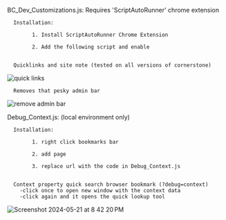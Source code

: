 BC_Dev_Customizations.js: Requires 'ScriptAutoRunner' chrome extension

      Installation: 

            1. Install ScriptAutoRunner Chrome Extension
            
            2. Add the following script and enable


      Quicklinks and site note (tested on all versions of cornerstone)
      
![quick links](https://github.com/Dpschu2/BigCommerce-Developer-Tools/assets/22309201/ad5885c2-3fd3-4891-ac87-012cb135b322)
      
      Removes that pesky admin bar
      
![remove admin bar](https://github.com/Dpschu2/BigCommerce-Developer-Tools/assets/22309201/2a13b42c-272d-41f5-bed6-b5232f3af6a3)


Debug_Context.js: (local environment only)

      Installation:

            1. right click bookmarks bar

            2. add page

            3. replace url with the code in Debug_Context.js


      Context property quick search browser bookmark (?debug=context)
        -click once to open new window with the context data
        -click again and it opens the quick lookup tool

![Screenshot 2024-05-21 at 8 42 20 PM](https://github.com/Dpschu2/BigCommerce-Developer-Tools/assets/22309201/7f2ea1ac-f29b-4971-8660-148fa5c8aeab)

